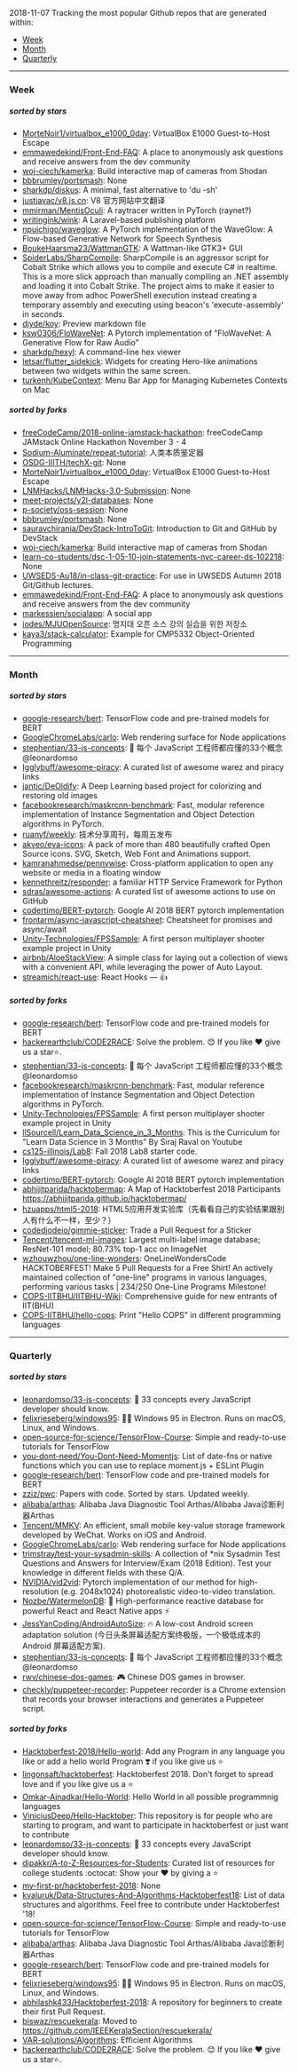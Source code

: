 2018-11-07
Tracking the most popular Github repos that are generated within: 
* [Week](https://github.com/polebug/github_trending_spider/blob/master/2018-11-07.md#week)
* [Month](https://github.com/polebug/github_trending_spider/blob/master/2018-11-07.md#month)
* [Quarterly](https://github.com/polebug/github_trending_spider/blob/master/2018-11-07.md#quarterly)
--- 
### Week 
##### sorted by stars 
* [MorteNoir1/virtualbox_e1000_0day](https://github.com/MorteNoir1/virtualbox_e1000_0day): VirtualBox E1000 Guest-to-Host Escape
* [emmawedekind/Front-End-FAQ](https://github.com/emmawedekind/Front-End-FAQ): A place to anonymously ask questions and receive answers from the dev community
* [woj-ciech/kamerka](https://github.com/woj-ciech/kamerka): Build interactive map of cameras from Shodan
* [bbbrumley/portsmash](https://github.com/bbbrumley/portsmash): None
* [sharkdp/diskus](https://github.com/sharkdp/diskus): A minimal, fast alternative to 'du -sh'
* [justjavac/v8.js.cn](https://github.com/justjavac/v8.js.cn): V8 官方网站中文翻译
* [mmirman/MentisOculi](https://github.com/mmirman/MentisOculi): A raytracer written in PyTorch (raynet?)
* [writingink/wink](https://github.com/writingink/wink): A Laravel-based publishing platform
* [npuichigo/waveglow](https://github.com/npuichigo/waveglow): A PyTorch implementation of the WaveGlow: A Flow-based Generative Network for Speech Synthesis
* [BoukeHaarsma23/WattmanGTK](https://github.com/BoukeHaarsma23/WattmanGTK): A Wattman-like GTK3+ GUI
* [SpiderLabs/SharpCompile](https://github.com/SpiderLabs/SharpCompile): SharpCompile is an aggressor script for Cobalt Strike which allows you to compile and execute C# in realtime. This is a more slick approach than manually compiling an .NET assembly and loading it into Cobalt Strike. The project aims to make it easier to move away from adhoc PowerShell execution instead creating a temporary assembly and executing using beacon's 'execute-assembly' in seconds.
* [djyde/koy](https://github.com/djyde/koy): Preview markdown file
* [ksw0306/FloWaveNet](https://github.com/ksw0306/FloWaveNet): A Pytorch implementation of "FloWaveNet: A Generative Flow for Raw Audio"
* [sharkdp/hexyl](https://github.com/sharkdp/hexyl): A command-line hex viewer
* [letsar/flutter_sidekick](https://github.com/letsar/flutter_sidekick): Widgets for creating Hero-like animations between two widgets within the same screen.
* [turkenh/KubeContext](https://github.com/turkenh/KubeContext): Menu Bar App for Managing Kubernetes Contexts on Mac
##### sorted by forks 
* [freeCodeCamp/2018-online-jamstack-hackathon](https://github.com/freeCodeCamp/2018-online-jamstack-hackathon): freeCodeCamp JAMstack Online Hackathon November 3 - 4
* [Sodium-Aluminate/repeat-tutorial](https://github.com/Sodium-Aluminate/repeat-tutorial): 人类本质鉴定器
* [OSDG-IIITH/techX-git](https://github.com/OSDG-IIITH/techX-git): None
* [MorteNoir1/virtualbox_e1000_0day](https://github.com/MorteNoir1/virtualbox_e1000_0day): VirtualBox E1000 Guest-to-Host Escape
* [LNMHacks/LNMHacks-3.0-Submission](https://github.com/LNMHacks/LNMHacks-3.0-Submission): None
* [meet-projects/y2l-databases](https://github.com/meet-projects/y2l-databases): None
* [p-society/oss-session](https://github.com/p-society/oss-session): None
* [bbbrumley/portsmash](https://github.com/bbbrumley/portsmash): None
* [sauravchirania/DevStack-IntroToGit](https://github.com/sauravchirania/DevStack-IntroToGit): Introduction to Git and GitHub by DevStack
* [woj-ciech/kamerka](https://github.com/woj-ciech/kamerka): Build interactive map of cameras from Shodan
* [learn-co-students/dsc-1-05-10-join-statements-nyc-career-ds-102218](https://github.com/learn-co-students/dsc-1-05-10-join-statements-nyc-career-ds-102218): None
* [UWSEDS-Au18/in-class-git-practice](https://github.com/UWSEDS-Au18/in-class-git-practice): For use in UWSEDS Autumn 2018 Git/Github lectures.
* [emmawedekind/Front-End-FAQ](https://github.com/emmawedekind/Front-End-FAQ): A place to anonymously ask questions and receive answers from the dev community
* [markessien/socialapp](https://github.com/markessien/socialapp): A social app
* [iodes/MJUOpenSource](https://github.com/iodes/MJUOpenSource): 명지대 오픈 소스 강의 실습을 위한 저장소
* [kaya3/stack-calculator](https://github.com/kaya3/stack-calculator): Example for CMP5332 Object-Oriented Programming
--- 
### Month 
##### sorted by stars 
* [google-research/bert](https://github.com/google-research/bert): TensorFlow code and pre-trained models for BERT
* [GoogleChromeLabs/carlo](https://github.com/GoogleChromeLabs/carlo): Web rendering surface for Node applications
* [stephentian/33-js-concepts](https://github.com/stephentian/33-js-concepts): :scroll: 每个 JavaScript 工程师都应懂的33个概念 @leonardomso
* [Igglybuff/awesome-piracy](https://github.com/Igglybuff/awesome-piracy): A curated list of awesome warez and piracy links
* [jantic/DeOldify](https://github.com/jantic/DeOldify): A Deep Learning based project for colorizing and restoring old images
* [facebookresearch/maskrcnn-benchmark](https://github.com/facebookresearch/maskrcnn-benchmark): Fast, modular reference implementation of Instance Segmentation and Object Detection algorithms in PyTorch.
* [ruanyf/weekly](https://github.com/ruanyf/weekly): 技术分享周刊，每周五发布
* [akveo/eva-icons](https://github.com/akveo/eva-icons): A pack of more than 480 beautifully crafted Open Source icons. SVG, Sketch, Web Font and Animations support.
* [kamranahmedse/pennywise](https://github.com/kamranahmedse/pennywise): Cross-platform application to open any website or media in a floating window
* [kennethreitz/responder](https://github.com/kennethreitz/responder): a familiar HTTP Service Framework for Python
* [sdras/awesome-actions](https://github.com/sdras/awesome-actions): A curated list of awesome actions to use on GitHub
* [codertimo/BERT-pytorch](https://github.com/codertimo/BERT-pytorch): Google AI 2018 BERT pytorch implementation
* [frontarm/async-javascript-cheatsheet](https://github.com/frontarm/async-javascript-cheatsheet): Cheatsheet for promises and async/await
* [Unity-Technologies/FPSSample](https://github.com/Unity-Technologies/FPSSample): A first person multiplayer shooter example project in Unity
* [airbnb/AloeStackView](https://github.com/airbnb/AloeStackView): A simple class for laying out a collection of views with a convenient API, while leveraging the power of Auto Layout.
* [streamich/react-use](https://github.com/streamich/react-use): React Hooks — 👍
##### sorted by forks 
* [google-research/bert](https://github.com/google-research/bert): TensorFlow code and pre-trained models for BERT
* [hackerearthclub/CODE2RACE](https://github.com/hackerearthclub/CODE2RACE):  Solve the problem. 😊 If you like ❤ give us a star⭐.
* [stephentian/33-js-concepts](https://github.com/stephentian/33-js-concepts): :scroll: 每个 JavaScript 工程师都应懂的33个概念 @leonardomso
* [facebookresearch/maskrcnn-benchmark](https://github.com/facebookresearch/maskrcnn-benchmark): Fast, modular reference implementation of Instance Segmentation and Object Detection algorithms in PyTorch.
* [Unity-Technologies/FPSSample](https://github.com/Unity-Technologies/FPSSample): A first person multiplayer shooter example project in Unity
* [llSourcell/Learn_Data_Science_in_3_Months](https://github.com/llSourcell/Learn_Data_Science_in_3_Months): This is the Curriculum for "Learn Data Science in 3 Months" By Siraj Raval on Youtube
* [cs125-illinois/Lab8](https://github.com/cs125-illinois/Lab8): Fall 2018 Lab8 starter code.
* [Igglybuff/awesome-piracy](https://github.com/Igglybuff/awesome-piracy): A curated list of awesome warez and piracy links
* [codertimo/BERT-pytorch](https://github.com/codertimo/BERT-pytorch): Google AI 2018 BERT pytorch implementation
* [abhijitparida/hacktobermap](https://github.com/abhijitparida/hacktobermap): A Map of Hacktoberfest 2018 Participants https://abhijitparida.github.io/hacktobermap/
* [hzuapps/html5-2018](https://github.com/hzuapps/html5-2018): HTML5应用开发实验库（先看看自己的实验结果跟别人有什么不一样，至少？）
* [codediodeio/gimmie-sticker](https://github.com/codediodeio/gimmie-sticker): Trade a Pull Request for a Sticker
* [Tencent/tencent-ml-images](https://github.com/Tencent/tencent-ml-images): Largest multi-label image database; ResNet-101 model; 80.73% top-1 acc on ImageNet
* [wzhouwzhou/one-line-wonders](https://github.com/wzhouwzhou/one-line-wonders): OneLineWondersCode HACKTOBERFEST! Make 5 Pull Requests for a Free Shirt! An actively maintained collection of "one-line" programs in various languages, performing various tasks | 234/250 One-Line Programs Milestone!
* [COPS-IITBHU/IITBHU-Wiki](https://github.com/COPS-IITBHU/IITBHU-Wiki): Comprehensive guide for new entrants of IIT(BHU)
* [COPS-IITBHU/hello-cops](https://github.com/COPS-IITBHU/hello-cops): Print "Hello COPS" in different programming languages
--- 
### Quarterly 
##### sorted by stars 
* [leonardomso/33-js-concepts](https://github.com/leonardomso/33-js-concepts): 📜 33 concepts every JavaScript developer should know.
* [felixrieseberg/windows95](https://github.com/felixrieseberg/windows95): 💩🚀 Windows 95 in Electron. Runs on macOS, Linux, and Windows.
* [open-source-for-science/TensorFlow-Course](https://github.com/open-source-for-science/TensorFlow-Course): Simple and ready-to-use tutorials for TensorFlow 
* [you-dont-need/You-Dont-Need-Momentjs](https://github.com/you-dont-need/You-Dont-Need-Momentjs): List of date-fns or native functions which you can use to replace moment.js + ESLint Plugin 
* [google-research/bert](https://github.com/google-research/bert): TensorFlow code and pre-trained models for BERT
* [zziz/pwc](https://github.com/zziz/pwc): Papers with code. Sorted by stars. Updated weekly. 
* [alibaba/arthas](https://github.com/alibaba/arthas): Alibaba Java Diagnostic Tool Arthas/Alibaba Java诊断利器Arthas
* [Tencent/MMKV](https://github.com/Tencent/MMKV): An efficient, small mobile key-value storage framework developed by WeChat. Works on iOS and Android.
* [GoogleChromeLabs/carlo](https://github.com/GoogleChromeLabs/carlo): Web rendering surface for Node applications
* [trimstray/test-your-sysadmin-skills](https://github.com/trimstray/test-your-sysadmin-skills): A collection of *nix Sysadmin Test Questions and Answers for Interview/Exam (2018 Edition). Test your knowledge in different fields with these Q/A.
* [NVIDIA/vid2vid](https://github.com/NVIDIA/vid2vid): Pytorch implementation of our method for high-resolution (e.g. 2048x1024) photorealistic video-to-video translation.
* [Nozbe/WatermelonDB](https://github.com/Nozbe/WatermelonDB): 🍉 High-performance reactive database for powerful React and React Native apps ⚡️
* [JessYanCoding/AndroidAutoSize](https://github.com/JessYanCoding/AndroidAutoSize): 🔥 A low-cost Android screen adaptation solution (今日头条屏幕适配方案终极版，一个极低成本的 Android 屏幕适配方案).
* [stephentian/33-js-concepts](https://github.com/stephentian/33-js-concepts): :scroll: 每个 JavaScript 工程师都应懂的33个概念 @leonardomso
* [rwv/chinese-dos-games](https://github.com/rwv/chinese-dos-games): 🎮 Chinese DOS games in browser.
* [checkly/puppeteer-recorder](https://github.com/checkly/puppeteer-recorder): Puppeteer recorder is a Chrome extension that records your browser interactions and generates a  Puppeteer script.
##### sorted by forks 
* [Hacktoberfest-2018/Hello-world](https://github.com/Hacktoberfest-2018/Hello-world): Add any  Program in any language you like or add a hello world Program ❣️ if you like give us :star:
* [lingonsaft/hacktoberfest](https://github.com/lingonsaft/hacktoberfest): Hacktoberfest 2018. Don't forget to spread love and if you like give us a ⭐️
* [Omkar-Ajnadkar/Hello-World](https://github.com/Omkar-Ajnadkar/Hello-World): Hello World in all possible programmnig languages
* [ViniciusDeep/Hello-Hacktober](https://github.com/ViniciusDeep/Hello-Hacktober):  This repository is for people who are starting to program, and want to participate in hacktoberfest  or just want to contribute
* [leonardomso/33-js-concepts](https://github.com/leonardomso/33-js-concepts): 📜 33 concepts every JavaScript developer should know.
* [dipakkr/A-to-Z-Resources-for-Students](https://github.com/dipakkr/A-to-Z-Resources-for-Students): Curated list of resources for college students :octocat: Show your :heart: by giving a :star:
* [my-first-pr/hacktoberfest-2018](https://github.com/my-first-pr/hacktoberfest-2018): None
* [kvaluruk/Data-Structures-And-Algorithms-Hacktoberfest18](https://github.com/kvaluruk/Data-Structures-And-Algorithms-Hacktoberfest18): List of data structures and algorithms. Feel free to contribute under Hacktoberfest '18!
* [open-source-for-science/TensorFlow-Course](https://github.com/open-source-for-science/TensorFlow-Course): Simple and ready-to-use tutorials for TensorFlow 
* [alibaba/arthas](https://github.com/alibaba/arthas): Alibaba Java Diagnostic Tool Arthas/Alibaba Java诊断利器Arthas
* [google-research/bert](https://github.com/google-research/bert): TensorFlow code and pre-trained models for BERT
* [felixrieseberg/windows95](https://github.com/felixrieseberg/windows95): 💩🚀 Windows 95 in Electron. Runs on macOS, Linux, and Windows.
* [abhilashk433/Hacktoberfest-2018](https://github.com/abhilashk433/Hacktoberfest-2018): A repository for beginners to create their first Pull Request. 
* [biswaz/rescuekerala](https://github.com/biswaz/rescuekerala): Moved to https://github.com/IEEEKeralaSection/rescuekerala/
* [VAR-solutions/Algorithms](https://github.com/VAR-solutions/Algorithms): Efficient Algorithms
* [hackerearthclub/CODE2RACE](https://github.com/hackerearthclub/CODE2RACE):  Solve the problem. 😊 If you like ❤ give us a star⭐.
